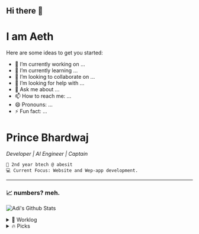 ## Hi there 👋
 # I am Aeth

Here are some ideas to get you started:

- 🔭 I’m currently working on ...
- 🌱 I’m currently learning ...
- 👯 I’m looking to collaborate on ...
- 🤔 I’m looking for help with ...
- 💬 Ask me about ...
- 📫 How to reach me: ...
- 😄 Pronouns: ...
- ⚡ Fun fact: ...

<div>   
    
# Prince Bhardwaj 
*Developer | AI Engineer | Captain*

    💼 2nd year btech @ abesit  
    💻 Current Focus: Website and Wep-app development.  

---

</div>

### 📈 numbers? meh.  
 ![Adi's Github Stats](https://github-readme-stats.vercel.app/api?username=ArthVic&count_private=true&show_icons=true&theme=github_dark_dimmed)


<details>
  <summary>🌱 Worklog  </summary>

</details>

<details>
  <summary>🔥 Picks </summary>
</details>


